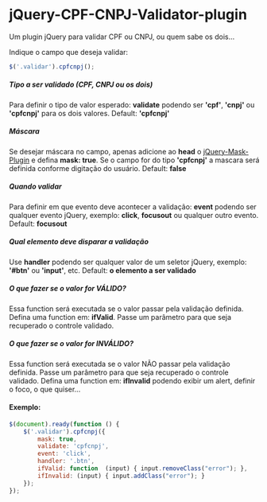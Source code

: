 jQuery-CPF-CNPJ-Validator-plugin
================================

Um plugin jQuery para validar CPF ou CNPJ, ou quem sabe os dois...

<!--
[![status](https://sourcegraph.com/api/repos/github.com/gmgomess/jQuery-CPF-CNPJ-Validator-plugin/.badges/status.png)](https://sourcegraph.com/github.com/gmgomess/jQuery-CPF-CNPJ-Validator-plugin)
[![library users](https://sourcegraph.com/api/repos/github.com/gmgomess/jQuery-CPF-CNPJ-Validator-plugin/.badges/library-users.png)](https://sourcegraph.com/github.com/gmgomess/jQuery-CPF-CNPJ-Validator-plugin)
[![views](https://sourcegraph.com/api/repos/github.com/gmgomess/jQuery-CPF-CNPJ-Validator-plugin/.counters/views.png)](https://sourcegraph.com/github.com/gmgomess/jQuery-CPF-CNPJ-Validator-plugin)-->

Indique o campo que deseja validar:

```js
$('.validar').cpfcnpj();

```


##### Tipo a ser validado (CPF, CNPJ ou os dois)
Para definir o tipo de valor esperado: **validate** podendo ser **'cpf'**, **'cnpj'** ou **'cpfcnpj'** para os dois valores. Default: **'cpfcnpj'**


##### Máscara

Se desejar máscara no campo, apenas adicione ao **head** o [jQuery-Mask-Plugin](http://igorescobar.github.io/jQuery-Mask-Plugin/) e defina **mask: true**. Se o campo for do tipo **'cpfcnpj'** a mascara será definida conforme digitação do usuário. Default: **false**


##### Quando validar
Para definir em que evento deve acontecer a validação: **event** podendo ser qualquer evento jQuery, exemplo: **click**, **focusout** ou qualquer outro evento. Default: **focusout**


##### Qual elemento deve disparar a validação
Use **handler** podendo ser qualquer valor de um seletor jQuery, exemplo: **'#btn'** ou **'input'**, etc. Default: **o elemento a ser validado**


##### O que fazer se o valor for VÁLIDO?
Essa function será executada se o valor passar pela validação definida.
Defina uma function em:
**ifValid**. Passe um parâmetro para que seja recuperado o controle validado.


##### O que fazer se o valor for INVÁLIDO?
Essa function será executada se o valor NÃO passar pela validação definida. Passe um parâmetro para que seja recuperado o controle validado.
Defina uma function em:
**ifInvalid** podendo exibir um alert, definir o foco, o que quiser...


#### Exemplo:

```js
$(document).ready(function () {
	$('.validar').cpfcnpj({
		mask: true,
		validate: 'cpfcnpj',
		event: 'click',
		handler: '.btn',
		ifValid: function  (input) { input.removeClass("error"); },
		ifInvalid: (input) { input.addClass("error"); }
	});
});

```
